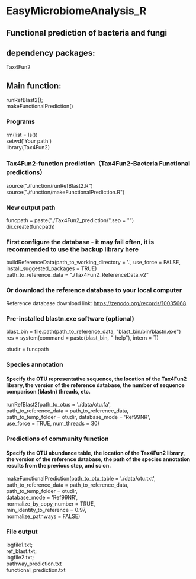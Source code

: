 # EasyMicrobiomeAnalysis_R
## Functional prediction of bacteria and fungi
## dependency packages:
Tax4Fun2  
## Main function:
runRefBlast2();  
makeFunctionalPrediction()  
### Programs
rm(list = ls())  
setwd('Your path')  
library(Tax4Fun2)  

### Tax4Fun2-function prediction（Tax4Fun2-Bacteria Functional predictions）

source("./function/runRefBlast2.R")  
source("./function/makeFunctionalPrediction.R")  

### New output path
funcpath = paste("./Tax4Fun2_prediction/",sep = "")  
dir.create(funcpath)  

### First configure the database - it may fail often, it is recommended to use the backup library here
buildReferenceData(path_to_working_directory = '.', use_force = FALSE, install_suggested_packages = TRUE)  
path_to_reference_data = "./Tax4Fun2_ReferenceData_v2"  

### Or download the reference database to your local computer
Reference database download link: https://zenodo.org/records/10035668  

### Pre-installed blastn.exe software (optional)
blast_bin = file.path(path_to_reference_data, "blast_bin/bin/blastn.exe")  
res = system(command = paste(blast_bin, "-help"), intern = T)  

otudir = funcpath  

### Species annotation
#### Specify the OTU representative sequence, the location of the Tax4Fun2 library, the version of the reference database, the number of sequence comparison (blastn) threads, etc.
runRefBlast2(path_to_otus = './data/otu.fa',  
             path_to_reference_data = path_to_reference_data,  
             path_to_temp_folder = otudir, database_mode = 'Ref99NR',  
             use_force = TRUE, num_threads = 30)  


### Predictions of community function  
#### Specify the OTU abundance table, the location of the Tax4Fun2 library, the version of the reference database, the path of the species annotation results from the previous step, and so on.  
makeFunctionalPrediction(path_to_otu_table = './data/otu.txt',  
                         path_to_reference_data = path_to_reference_data,  
                         path_to_temp_folder = otudir,  
                         database_mode = 'Ref99NR',  
                         normalize_by_copy_number = TRUE,  
                         min_identity_to_reference = 0.97,  
                         normalize_pathways = FALSE)  
                           

                         
### File output
logfile1.txt;  
ref_blast.txt;  
logfile2.txt;  
pathway_prediction.txt  
functional_prediction.txt  


                         
